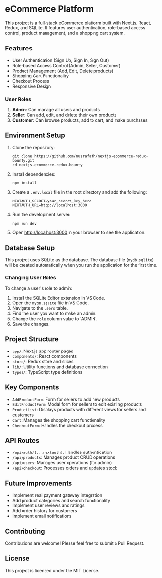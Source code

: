 # eCommerce Platform

This project is a full-stack eCommerce platform built with Next.js, React, Redux, and SQLite. It features user authentication, role-based access control, product management, and a shopping cart system.

## Features

- User Authentication (Sign Up, Sign In, Sign Out)
- Role-based Access Control (Admin, Seller, Customer)
- Product Management (Add, Edit, Delete products)
- Shopping Cart Functionality
- Checkout Process
- Responsive Design

### User Roles

1. **Admin**: Can manage all users and products
2. **Seller**: Can add, edit, and delete their own products
3. **Customer**: Can browse products, add to cart, and make purchases

## Environment Setup

1. Clone the repository:
   ```
   git clone https://github.com/nusrafath/nextjs-ecommerce-redux-bounty.git
   cd nextjs-ecommerce-redux-bounty
   ```

2. Install dependencies:
   ```
   npm install
   ```

3. Create a `.env.local` file in the root directory and add the following:
   ```
   NEXTAUTH_SECRET=your_secret_key_here
   NEXTAUTH_URL=http://localhost:3000
   ```

4. Run the development server:
   ```
   npm run dev
   ```

5. Open [http://localhost:3000](http://localhost:3000) in your browser to see the application.

## Database Setup

This project uses SQLite as the database. The database file (`mydb.sqlite`) will be created automatically when you run the application for the first time.

### Changing User Roles

To change a user's role to admin:

1. Install the SQLite Editor extension in VS Code.
2. Open the `mydb.sqlite` file in VS Code.
3. Navigate to the `users` table.
4. Find the user you want to make an admin.
5. Change the `role` column value to 'ADMIN'.
6. Save the changes.

## Project Structure

- `app/`: Next.js app router pages
- `components/`: React components
- `store/`: Redux store and slices
- `lib/`: Utility functions and database connection
- `types/`: TypeScript type definitions

## Key Components

- `AddProductForm`: Form for sellers to add new products
- `EditProductForm`: Modal form for sellers to edit existing products
- `ProductList`: Displays products with different views for sellers and customers
- `Cart`: Manages the shopping cart functionality
- `CheckoutForm`: Handles the checkout process

## API Routes

- `/api/auth/[...nextauth]`: Handles authentication
- `/api/products`: Manages product CRUD operations
- `/api/users`: Manages user operations (for admin)
- `/api/checkout`: Processes orders and updates stock

## Future Improvements

- Implement real payment gateway integration
- Add product categories and search functionality
- Implement user reviews and ratings
- Add order history for customers
- Implement email notifications

## Contributing

Contributions are welcome! Please feel free to submit a Pull Request.

## License

This project is licensed under the MIT License.
